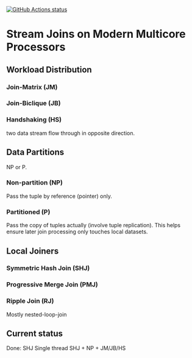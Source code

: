 <p align="left">
  <a href="https://github.com/ShuhaoZhangTony/AllianceDB">
    <img alt="GitHub Actions status" src="https://github.com/ShuhaoZhangTony/AllianceDB/workflows/Main%20workflow/badge.svg"></a>
</p>

# Stream Joins on Modern Multicore Processors

## Workload Distribution

### Join-Matrix (JM)

### Join-Biclique (JB)

### Handshaking (HS)
two data stream flow through in opposite direction.

## Data Partitions
NP or P.

### Non-partition (NP)

Pass the tuple by reference (pointer) only.

### Partitioned (P) 
Pass the copy of tuples actually (involve tuple replication). This helps ensure later join processing only touches local datasets.

## Local Joiners

### Symmetric Hash Join (SHJ)

### Progressive Merge Join (PMJ)

### Ripple Join (RJ)
Mostly nested-loop-join

## Current status

Done:
  SHJ Single thread
  SHJ + NP + JM/JB/HS
